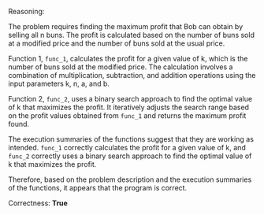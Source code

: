 Reasoning: 

The problem requires finding the maximum profit that Bob can obtain by selling all n buns. The profit is calculated based on the number of buns sold at a modified price and the number of buns sold at the usual price.

Function 1, `func_1`, calculates the profit for a given value of k, which is the number of buns sold at the modified price. The calculation involves a combination of multiplication, subtraction, and addition operations using the input parameters k, n, a, and b.

Function 2, `func_2`, uses a binary search approach to find the optimal value of k that maximizes the profit. It iteratively adjusts the search range based on the profit values obtained from `func_1` and returns the maximum profit found.

The execution summaries of the functions suggest that they are working as intended. `func_1` correctly calculates the profit for a given value of k, and `func_2` correctly uses a binary search approach to find the optimal value of k that maximizes the profit.

Therefore, based on the problem description and the execution summaries of the functions, it appears that the program is correct.

Correctness: **True**